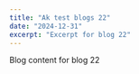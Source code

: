 ```yaml
---
title: "Ak test blogs 22"
date: "2024-12-31"
excerpt: "Excerpt for blog 22"
---
```


Blog content for blog 22